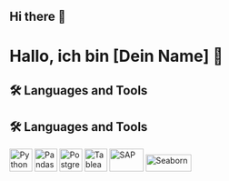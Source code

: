 ## Hi there 👋

<!--
**sakr26/sakr26** is a ✨ _special_ ✨ repository because its `README.md` (this file) appears on your GitHub profile.

Here are some ideas to get you started:

- 🔭 I’m currently working on ...
- 🌱 I’m currently learning ...
- 👯 I’m looking to collaborate on ...
- 🤔 I’m looking for help with ...
- 💬 Ask me about ...
- 📫 How to reach me: ...
- 😄 Pronouns: ...
- ⚡ Fun fact: ...
-->

# Hallo, ich bin [Dein Name] 👋

## 🛠️ Languages and Tools



## 🛠️ Languages and Tools

<!-- Python -->
<img src="https://cdn.jsdelivr.net/gh/devicons/devicon/icons/python/python-original.svg" width="40" height="40" alt="Python" />

<!-- Pandas -->
<img src="https://pandas.pydata.org/static/img/pandas_mark.svg" width="40" height="40" alt="Pandas" />

<!-- PostgreSQL -->
<img src="https://cdn.jsdelivr.net/gh/devicons/devicon/icons/postgresql/postgresql-original.svg" width="40" height="40" alt="PostgreSQL" />

<!-- Tableau -->
<img src="https://cdn.worldvectorlogo.com/logos/tableau-software.svg" width="40" height="40" alt="Tableau" />


<!-- SAP -->
<img src="https://upload.wikimedia.org/wikipedia/commons/5/59/SAP_2011_logo.svg" width="60" height="40" alt="SAP" />


<!-- Seaborn -->
<a href="https://seaborn.pydata.org/" target="_blank">
  <img src="https://seaborn.pydata.org/_static/logo-wide-lightbg.svg" width="80" height="30" alt="Seaborn" />
</a>

